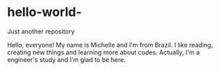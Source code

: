 # hello-world-
Just another repository

Hello, everyone! My name is Michelle and I'm from Brazil. I like reading, creating new things and learning more about codes. Actually, I'm a engineer's study and I'm glad to be here.
